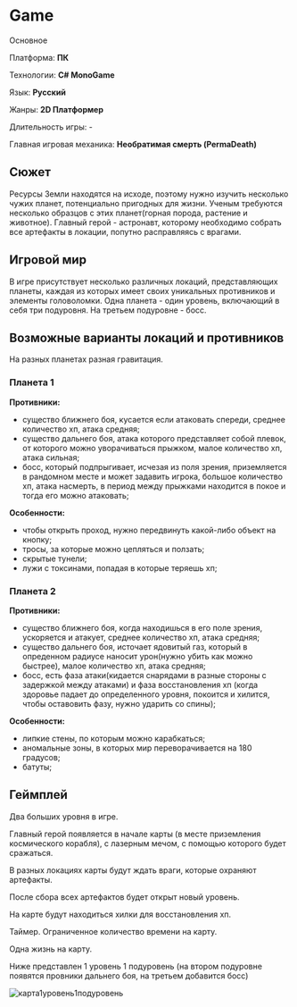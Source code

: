# Game
Основное  

Платформа: **ПК**

Технологии: **C# MonoGame**

Язык: **Русский**

Жанры: **2D Платформер**

Длительность игры: -

Главная игровая механика: **Необратимая смерть (PermaDeath)**

## Сюжет
Ресурсы Земли находятся на исходе, поэтому нужно изучить несколько чужих планет, потенциально пригодных для жизни. Ученым требуются несколько образцов с этих планет(горная порода, растение и животное). Главный герой - астронавт, которому необходимо собрать все артефакты в локации, попутно расправляясь с врагами. 

## Игровой мир
В игре присутствует несколько различных локаций, представляющих планеты, каждая из которых имеет своих уникальных противников и элементы головоломки.
Одна планета - один уровень, включающий в себя три подуровня. На третьем подуровне - босс.

## Возможные варианты локаций и противников

На разных планетах разная гравитация. 
### Планета 1
**Противники:**
* существо ближнего боя, кусается если атаковать спереди, среднее количество хп, атака средняя;
* существо дальнего боя, атака которого представляет собой плевок, от которого можно уворачиваться прыжком, малое количество хп, атака сильная;
* босс, который подпрыгивает, исчезая из поля зрения, приземляется в рандомном месте и может задавить игрока, большое количество хп, атака насмерть, в период между прыжками находится в покое и тогда его можно атаковать;

**Особенности:**
* чтобы открыть проход, нужно передвинуть какой-либо объект на кнопку;
* тросы, за которые можно цепляться и ползать;
* скрытые тунели;
* лужи с токсинами, попадая в которые теряешь хп;

### Планета 2
**Противники:**
* существо ближнего боя, когда находишься в его поле зрения, ускоряется и атакует, среднее количество хп, атака средняя;
* существо дальнего боя, источает ядовитый газ, который в опреденном радиусе наносит урон(нужно убить как можно быстрее), малое количество хп, атака средняя;
* босс, есть фаза атаки(кидается снарядами в разные стороны с задержкой между атаками) и фаза восстановления хп (когда здоровье падает до определенного уровня, покоится и хилится, чтобы оставовить фазу, нужно ударить со спины);

**Особенности:**
* липкие стены, по которым можно карабкаться;
* аномальные зоны, в которых мир переворачивается на 180 градусов;
* батуты;

## Геймплей
Два больших уровня в игре. 

Главный герой появляется в начале карты (в месте приземления космического корабля), с лазерным мечом, с помощью которого будет сражаться.

В разных локациях карты будут ждать враги, которые охраняют артефакты.

После сбора всех артефактов будет открыт новый уровень.

На карте будут находиться хилки для восстановления хп. 

Таймер. Ограниченное количество времени на карту.

Одна жизнь на карту.

Ниже представлен 1 уровень 1 подуровень (на втором подуровне появятся провники дальнего боя, на третьем добавится босс)

![карта1уровень1подуровень](https://user-images.githubusercontent.com/131370089/233568308-e67f7c0c-e68a-4e14-a0c2-35d4f26cfd36.jpg)
